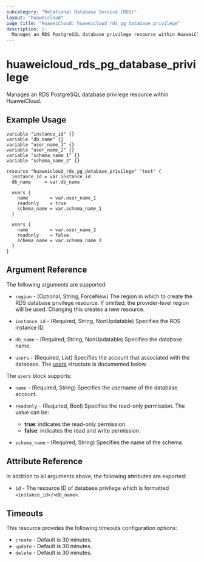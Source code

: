 ```yaml
---
subcategory: "Relational Database Service (RDS)"
layout: "huaweicloud"
page_title: "HuaweiCloud: huaweicloud_rds_pg_database_privilege"
description: |-
  Manages an RDS PostgreSQL database privilege resource within HuaweiCloud.
---
```


# huaweicloud_rds_pg_database_privilege

Manages an RDS PostgreSQL database privilege resource within HuaweiCloud.

## Example Usage

```hcl
variable "instance_id" {}
variable "db_name" {}
variable "user_name_1" {}
variable "user_name_2" {}
variable "schema_name_1" {}
variable "schema_name_2" {}

resource "huaweicloud_rds_pg_database_privilege" "test" {
  instance_id = var.instance_id
  db_name     = var.db_name

  users {
    name        = var.user_name_1
    readonly    = true
    schema_name = var.schema_name_1
  }

  users {
    name        = var.user_name_2
    readonly    = false
    schema_name = var.schema_name_2
  }
}
```

## Argument Reference

The following arguments are supported:

* `region` - (Optional, String, ForceNew) The region in which to create the RDS database privilege resource. If omitted,
  the provider-level region will be used. Changing this creates a new resource.

* `instance_id` - (Required, String, NonUpdatable) Specifies the RDS instance ID.

* `db_name` - (Required, String, NonUpdatable) Specifies the database name.

* `users` - (Required, List) Specifies the account that associated with the database.
  The [users](#users_struct) structure is documented below.

<a name="users_struct"></a>
The `users` block supports:

* `name` - (Required, String) Specifies the username of the database account.

* `readonly` - (Required, Bool) Specifies the read-only permission. The value can be:
  + **true**: indicates the read-only permission.
  + **false**: indicates the read and write permission.

* `schema_name` - (Required, String) Specifies the name of the schema.

## Attribute Reference

In addition to all arguments above, the following attributes are exported:

* `id` - The resource ID of database privilege which is formatted `<instance_id>/<db_name>`.

## Timeouts

This resource provides the following timeouts configuration options:

* `create` - Default is 30 minutes.
* `update` - Default is 30 minutes.
* `delete` - Default is 30 minutes.
